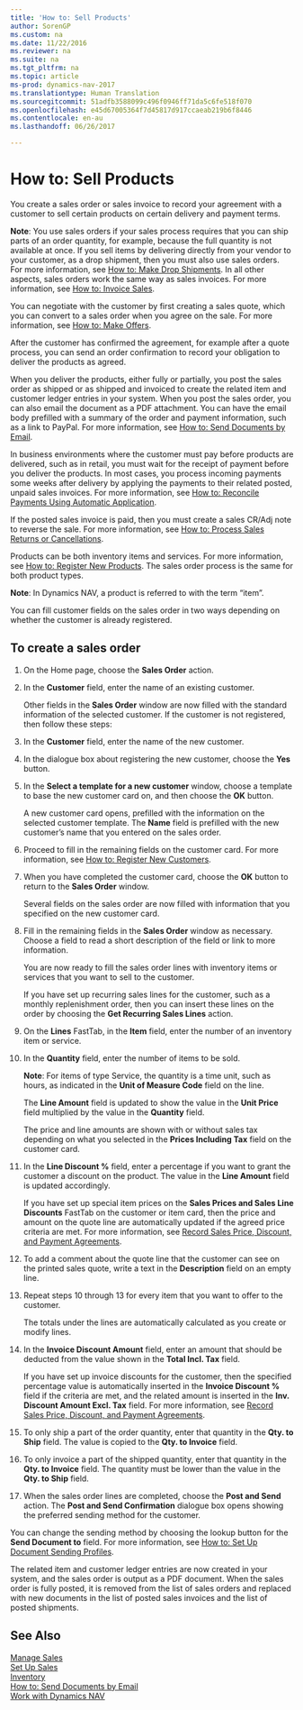 ```yaml
---
title: 'How to: Sell Products'
author: SorenGP
ms.custom: na
ms.date: 11/22/2016
ms.reviewer: na
ms.suite: na
ms.tgt_pltfrm: na
ms.topic: article
ms-prod: dynamics-nav-2017
ms.translationtype: Human Translation
ms.sourcegitcommit: 51adfb3588099c496f0946ff71da5c6fe518f070
ms.openlocfilehash: e45d67005364f7d45817d917ccaeab219b6f8446
ms.contentlocale: en-au
ms.lasthandoff: 06/26/2017

---
```


# <a name="how-to-sell-products"></a>How to: Sell Products
You create a sales order or sales invoice to record your agreement with a customer to sell certain products on certain delivery and payment terms.

**Note**: You use sales orders if your sales process requires that you can ship parts of an order quantity, for example, because the full quantity is not available at once. If you sell items by delivering directly from your vendor to your customer, as a drop shipment, then you must also use sales orders. For more information, see [How to: Make Drop Shipments](sales-how-drop-shipment.md). In all other aspects, sales orders work the same way as sales invoices. For more information, see [How to: Invoice Sales](sales-how-invoice-sales.md).

You can negotiate with the customer by first creating a sales quote, which you can convert to a sales order when you agree on the sale. For more information, see [How to: Make Offers](sales-how-make-offers.md).

After the customer has confirmed the agreement, for example after a quote process, you can send an order confirmation to record your obligation to deliver the products as agreed.

When you deliver the products, either fully or partially, you post the sales order as shipped or as shipped and invoiced to create the related item and customer ledger entries in your system. When you post the sales order, you can also email the document as a PDF attachment. You can have the email body prefilled with a summary of the order and payment information, such as a link to PayPal. For more information, see [How to: Send Documents by Email](ui-how-send-documents-email.md).

In business environments where the customer must pay before products are delivered, such as in retail, you must wait for the receipt of payment before you deliver the products. In most cases, you process incoming payments some weeks after delivery by applying the payments to their related posted, unpaid sales invoices. For more information, see [How to: Reconcile Payments Using Automatic Application](receivables-how-reconcile-payments-auto-application.md).

If the posted sales invoice is paid, then you must create a sales CR/Adj note to reverse the sale. For more information, see [How to: Process Sales Returns or Cancellations](sales-how-process-sales-returns-cancellations.md).

Products can be both inventory items and services. For more information, see [How to: Register New Products](inventory-how-register-new-products.md). The sales order process is the same for both product types.

**Note**: In Dynamics NAV, a product is referred to with the term “item”.

You can fill customer fields on the sales order in two ways depending on whether the customer is already registered.

## <a name="to-create-a-sales-order"></a>To create a sales order
1. On the Home page, choose the **Sales Order** action.  
2. In the **Customer** field, enter the name of an existing customer.

    Other fields in the **Sales Order** window are now filled with the standard information of the selected customer. If the customer is not registered, then follow these steps:

3. In the **Customer** field, enter the name of the new customer.
4. In the dialogue box about registering the new customer, choose the **Yes** button.  
5. In the **Select a template for a new customer** window, choose a template to base the new customer card on, and then choose the **OK** button.

    A new customer card opens, prefilled with the information on the selected customer template. The **Name** field is prefilled with the new customer’s name that you entered on the sales order.
6. Proceed to fill in the remaining fields on the customer card. For more information, see [How to: Register New Customers](sales-how-register-new-customers.md).  
7. When you have completed the customer card, choose the **OK** button to return to the **Sales Order** window.

    Several fields on the sales order are now filled with information that you specified on the new customer card.
8. Fill in the remaining fields in the **Sales Order** window as necessary. Choose a field to read a short description of the field or link to more information.

    You are now ready to fill the sales order lines with inventory items or services that you want to sell to the customer.

    If you have set up recurring sales lines for the customer, such as a monthly replenishment order, then you can insert these lines on the order by choosing the **Get Recurring Sales Lines** action.
9. On the **Lines** FastTab, in the **Item** field, enter the number of an inventory item or service.  
10. In the **Quantity** field, enter the number of items to be sold.

    **Note**: For items of type Service, the quantity is a time unit, such as hours, as indicated in the **Unit of Measure Code** field on the line.

    The **Line Amount** field is updated to show the value in the **Unit Price** field multiplied by the value in the **Quantity** field.

    The price and line amounts are shown with or without sales tax depending on what you selected in the **Prices Including Tax** field on the customer card.
11. In the **Line Discount %** field, enter a percentage if you want to grant the customer a discount on the product. The value in the **Line Amount** field is updated accordingly.

    If you have set up special item prices on the **Sales Prices and Sales Line Discounts** FastTab on the customer or item card, then the price and amount on the quote line are automatically updated if the agreed price criteria are met. For more information, see [Record Sales Price, Discount, and Payment Agreements](sales-how-record-sales-price-discount-payment-agreements.md).
12. To add a comment about the quote line that the customer can see on the printed sales quote, write a text in the **Description** field on an empty line.  
13. Repeat steps 10 through 13 for every item that you want to offer to the customer.

    The totals under the lines are automatically calculated as you create or modify lines.
14. In the **Invoice Discount Amount** field, enter an amount that should be deducted from the value shown in the **Total Incl. Tax** field.

    If you have set up invoice discounts for the customer, then the specified percentage value is automatically inserted in the **Invoice Discount %** field if the criteria are met, and the related amount is inserted in the **Inv. Discount Amount Excl. Tax** field. For more information, see [Record Sales Price, Discount, and Payment Agreements](sales-how-record-sales-price-discount-payment-agreements.md).
15. To only ship a part of the order quantity, enter that quantity in the **Qty. to Ship** field. The value is copied to the **Qty. to Invoice** field.
16. To only invoice a part of the shipped quantity, enter that quantity in the **Qty. to Invoice** field. The quantity must be lower than the value in the **Qty. to Ship** field.   
17. When the sales order lines are completed, choose the **Post and Send** action.
The **Post and Send Confirmation** dialogue box opens showing the preferred sending method for the customer.

You can change the sending method by choosing the lookup button for the **Send Document to** field. For more information, see [How to: Set Up Document Sending Profiles](sales-how-setup-document-send-profiles.md).

The related item and customer ledger entries are now created in your system, and the sales order is output as a PDF document. When the sales order is fully posted, it is removed from the list of sales orders and replaced with new documents in the list of posted sales invoices and the list of posted shipments.

## <a name="see-also"></a>See Also  
[Manage Sales](sales-manage-sales.md)  
[Set Up Sales](sales-setup-sales.md)  
[Inventory](inventory-manage-inventory.md)  
[How to: Send Documents by Email](ui-how-send-documents-email.md)  
[Work with Dynamics NAV](ui-work-product.md)

